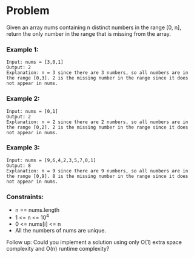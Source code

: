 # Problem

Given an array nums containing n distinct numbers in the range [0, n], return the only number in the range that is missing from the array.

### Example 1:

```
Input: nums = [3,0,1]
Output: 2
Explanation: n = 3 since there are 3 numbers, so all numbers are in the range [0,3]. 2 is the missing number in the range since it does not appear in nums.
```

### Example 2:
```
Input: nums = [0,1]
Output: 2
Explanation: n = 2 since there are 2 numbers, so all numbers are in the range [0,2]. 2 is the missing number in the range since it does not appear in nums.
```

### Example 3:
```
Input: nums = [9,6,4,2,3,5,7,0,1]
Output: 8
Explanation: n = 9 since there are 9 numbers, so all numbers are in the range [0,9]. 8 is the missing number in the range since it does not appear in nums.
```

### Constraints:

- n == nums.length
- 1 <= n <= 10<sup>4</sup>
- 0 <= nums[i] <= n
- All the numbers of nums are unique.
 
Follow up: Could you implement a solution using only O(1) extra space complexity and O(n) runtime complexity?

